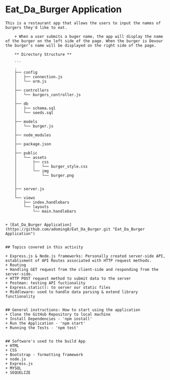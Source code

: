 # Eat_Da_Burger Application
    This is a restaurant app that allows the users to input the names of burgers they'd like to eat. 

        + When a user submits a buger name, the app will display the name of the burger on the left side of the page. When the burger is Devour the burger's name will be displayed on the right side of the page. 

        ** Directory Structure **

        ```
        .
        ├── config
        │   ├── connection.js
        │   └── orm.js
        │ 
        ├── controllers
        │   └── burgers_controller.js
        │
        ├── db
        │   ├── schema.sql
        │   └── seeds.sql
        │
        ├── models
        │   └── burger.js
        │ 
        ├── node_modules
        │ 
        ├── package.json
        │
        ├── public
        │   └── assets
        │       ├── css
        │       │   └── burger_style.css
        │       └── img
        │           └── burger.png
        │   
        │
        ├── server.js
        │
        └── views
            ├── index.handlebars
            └── layouts
                └── main.handlebars
```
   
+ [Eat_Da_Burger Application](https://github.com/adoming8/Eat_Da_Burger.git "Eat_Da_Burger Application") 


## Topics covered in this activity

+ Express.js & Node.js frameworks: Personally created server-side API, establisment of API Routes associated with HTTP request methods. 
+ Routing
+ Handling GET request from the client-side and responding from the server-side. 
+ HTTP POST request method to submit data to the server
+ Postman: testing API fuctionality 
+ Express.static(): to server our static files
+ Middleware: used to handle data parsing & extend library functionality


## General instructions: How to start using the application
+ Clone the GitHub Repository to local machine
+ Install Dependencies - 'npm install'
+ Run the Application - 'npm start'
+ Running the Tests - 'npm test'


## Software's used to the build App
+ HTML
+ CSS
+ Bootstrap - formatting framework
+ node.js
+ Express.js
+ MYSQL
+ SEQUELIZE


